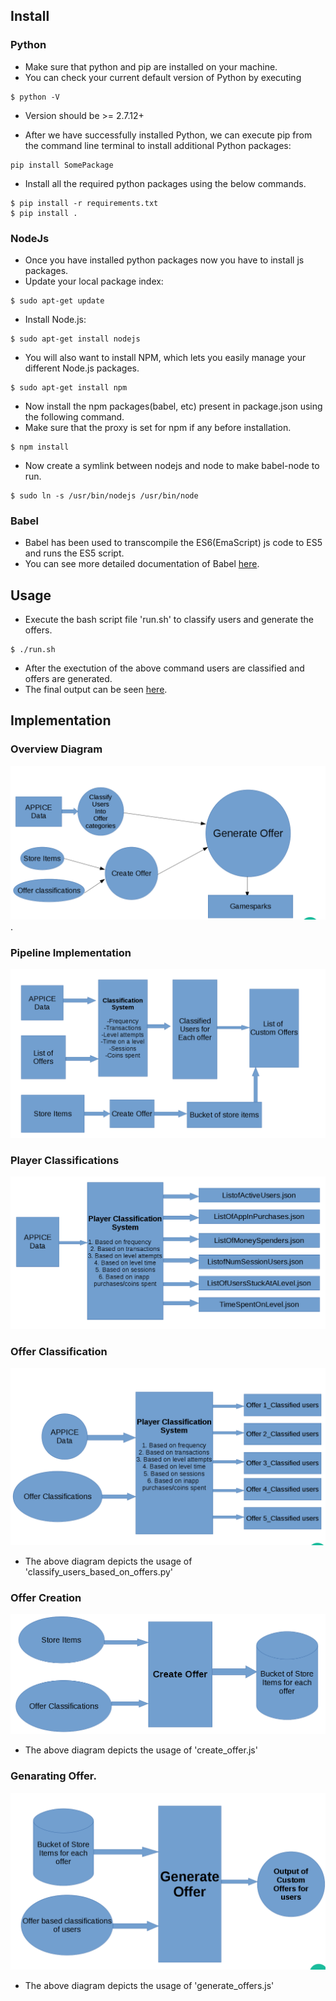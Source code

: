 ## Install

### Python
- Make sure that python and pip are installed on your machine.
- You can check your current default version of Python by executing
```
$ python -V
```
- Version should be >= 2.7.12+

- After we have successfully installed Python, we can execute pip from the command line terminal to install additional Python packages:
```
pip install SomePackage
```
- Install all the required python packages using the below commands.
```
$ pip install -r requirements.txt
$ pip install .
```

### NodeJs
- Once you have installed python packages now you have to install js packages.
- Update your local package index:
```
$ sudo apt-get update
```
- Install Node.js:
```
$ sudo apt-get install nodejs 
```
- You will also want to install NPM, which lets you easily manage your different Node.js packages.
```
$ sudo apt-get install npm 
```
- Now install the npm packages(babel, etc) present in package.json using the following command.
- Make sure that the proxy is set for npm if any before installation.
```
$ npm install
```
- Now create a symlink between nodejs and node to make babel-node to run.
```
$ sudo ln -s /usr/bin/nodejs /usr/bin/node
```

### Babel
- Babel has been used to transcompile the ES6(EmaScript) js code to ES5 and runs the ES5 script.
- You can see more detailed documentation of Babel [here](https://kleopetrov.me/2016/03/18/everything-about-babel/).

## Usage

- Execute the bash script file 'run.sh' to classify users and generate the offers.
```
$ ./run.sh
```

- After the exectution of the above command users are classified and offers are generated.
- The final output can be seen [here](golive/output/final_output/output.json).

## Implementation

### Overview Diagram
![Overview](../diagrams/overview.png?raw=true "Overview").

### Pipeline Implementation
![Pipeline](../diagrams/pipeline.png?raw=true "Pipeline")

### Player Classifications
![User Classifications](../diagrams/player_classification.png?raw=true "Classifications")

### Offer Classification
![Offer Classifications](../diagrams/offer_classification.png?raw=true "Offer Classification")

- The above diagram depicts the usage of 'classify_users_based_on_offers.py'

### Offer Creation
![Offer Creation](../diagrams/create_offer.png?raw=true "Offer Creation")
- The above diagram depicts the usage of 'create_offer.js'

### Genarating Offer.
![Offer Generation](../diagrams/generate_offer.png?raw=true "Offer Generation")
- The above diagram depicts the usage of 'generate_offers.js'
